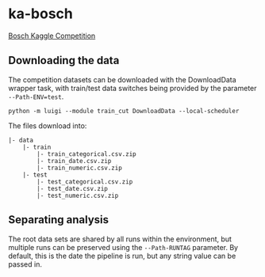 # ka-bosch
[Bosch Kaggle Competition](https://www.kaggle.com/c/bosch-production-line-performance)


## Downloading the data

The competition datasets can be downloaded with the DownloadData wrapper task, with train/test data switches being provided by the parameter `--Path-ENV=test`.

`python -m luigi --module train_cut DownloadData --local-scheduler`

The files download into:
```
|- data
    |- train
        |- train_categorical.csv.zip
        |- train_date.csv.zip
        |- train_numeric.csv.zip
    |- test
        |- test_categorical.csv.zip
        |- test_date.csv.zip
        |- test_numeric.csv.zip
```

## Separating analysis

The root data sets are shared by all runs within the environment, but multiple runs can be preserved using the `--Path-RUNTAG` parameter. By default, this is the date the pipeline is run, but any string value can be passed in.

